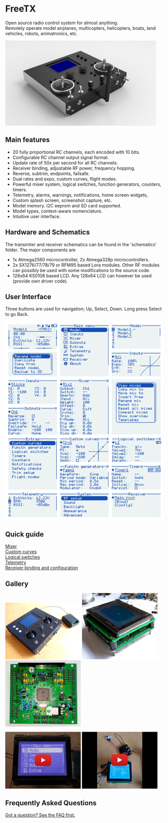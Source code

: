 # FreeTX
Open source radio control system for almost anything.  
Remotely operate model airplanes, multicopters, helicopters, boats, land vehicles, robots, animatronics, etc.
<p align="left">
<img src="doc/tx_views.jpg" width = "480"/>
</p>

## Main features
- 20 fully proportional RC channels, each encoded with 10 bits.
- Configurable RC channel output signal format.
- Update rate of 50x per second for all RC channels.
- Receiver binding, adjustable RF power, frequency hopping.
- Reverse, subtrim, endpoints, failsafe.
- Dual rates and expo, custom curves, flight modes.
- Powerful mixer system, logical switches, function generators, counters, timers.
- Telemetry, alarms, warnings, notifications, home screen widgets,
- Custom splash screen, screenshot capture, etc.
- Model memory. I2C eeprom and SD card supported. 
- Model types, context-aware nomenclature.
- Intuitive user interface.

## Hardware and Schematics
The transmiter and receiver schematics can be found in the 'schematics' folder. 
The major components are
- 1x Atmega2560 microcontroller, 2x Atmega328p microcontrollers.
- 2x SX1276/77/78/79 or RFM95 based Lora modules. Other RF modules can possibly be used with some modifications to the source code.
- 128x64 KS0108 based LCD. Any 128x64 LCD can however be used (provide own driver code).

## User Interface
Three buttons are used for navigation; Up, Select, Down. Long press Select to go Back.
<p align="left">
<img src="doc/img1.svg"/>
</p>

## Quick guide
[Mixer](doc/mixer.md)
<br>[Custom curves](doc/custom_curves.md)
<br>[Logical switches](doc/logical_switches.md)
<br>[Telemetry](doc/telemetry.md)
<br>[Receiver binding and configuration](doc/receiver_config.md)

## Gallery
<p align="left">
<img src="doc/img6.jpg" width = "240"/>
<img src="doc/img2.jpg" width="240"/>
<img src="doc/img4.jpg" width="240"/>
</p>

[<img src="doc/yt.jpg" width = "240"/>](https://www.youtube.com/watch?v=rDpRMRE8av0)
[<img src="doc/yt2.jpg" width = "240"/>](https://www.youtube.com/watch?v=9EZkyRHkMpg)

## Frequently Asked Questions
[Got a question? See the FAQ first.](doc/faq.md)
